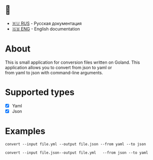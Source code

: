 
# :construction: 

- [:ru: RUS](./README.ru.md) - Русская документация
- [:uk: ENG](./README.md) - English documentation

# About
This is small application for conversion files written on Goland.
This application allows you to convert from json to yaml or  
from yaml to json with command-line arguments.

# Supported types

- [x] Yaml
- [x] Json

# Examples

```
convert --input file.yml --output file.json --from yaml --to json
```

```
convert --input file.json--output file.yml   --from json --to yaml 
```

